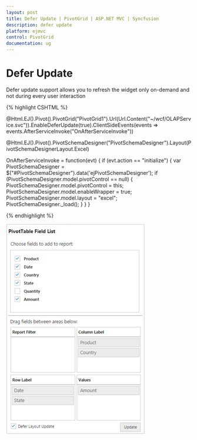 ```yaml
---
layout: post
title: Defer Update | PivotGrid | ASP.NET MVC | Syncfusion
description: defer update
platform: ejmvc
control: PivotGrid
documentation: ug
---
```


# Defer Update

Defer update support allows you to refresh the widget only on-demand and not during every user interaction

{% highlight CSHTML %}

@Html.EJ().Pivot().PivotGrid("PivotGrid1").Url(Url.Content("~/wcf/OLAPService.svc")).EnableDeferUpdate(true).ClientSideEvents(events => events.AfterServiceInvoke("OnAfterServiceInvoke"))

@Html.EJ().Pivot().PivotSchemaDesigner("PivotSchemaDesigner").Layout(PivotSchemaDesignerLayout.Excel)

OnAfterServiceInvoke = function(evt) {
    if (evt.action == "initialize") {
        var PivotSchemaDesigner = $("#PivotSchemaDesigner").data('ejPivotSchemaDesigner');
        if (PivotSchemaDesigner.model.pivotControl == null) {
            PivotSchemaDesigner.model.pivotControl = this;
            PivotSchemaDesigner.model.enableWrapper = true;
            PivotSchemaDesigner.model.layout = "excel";
            PivotSchemaDesigner._load();
        }
    }
}

{% endhighlight %}


![](Defer-Update_images/Defer-Update_images1.png)

